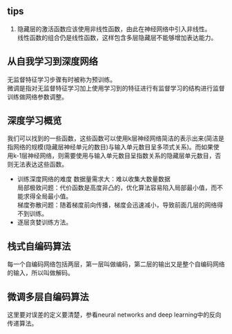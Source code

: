 ## tips
1. 隐藏层的激活函数应该使用非线性函数，由此在神经网络中引入非线性。  
    线性函数的组合仍是线性函数，这样包含多层隐藏层不能够增加表达能力。

## 从自我学习到深度网络
无监督特征学习步骤有时被称为预训练。  
微调是指对无监督特征学习加上使用学习到的特征进行有监督学习的结构进行监督训练做网络参数调整。  

## 深度学习概览
我们可以找到的一些函数，这些函数可以使用k层神经网络简洁的表示出来(简洁是指网络的规模(隐藏层神经单元的数目)与输入单元数目呈多项式关系)。而如果使用k-1层神经网络，则需要使用与输入单元数目呈指数关系的隐藏层单元数目，否则无法表达这些函数。
- 训练深度网络的难度
    数据量需求大：难以收集大数量数据  
    局部极致问题：代价函数是高度非凸的，优化算法容易陷入局部最小值，而不能求得全局最小值。  
    梯度弥散问题：随着梯度前向传播，梯度会迅速减小，导致前面几层的网络得不到训练。
- 逐层贪婪训练方法。

## 栈式自编码算法
每一个自编码网络包括两层，第一层叫做编码，第二层的输出又是整个自编码网络的输入，所以叫做解码。

## 微调多层自编码算法
这里要对误差的定义要清楚，参看neural networks and deep learning中的反向传递算法。